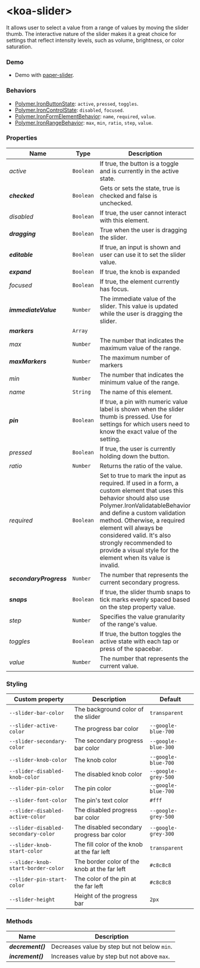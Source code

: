 # &lt;koa-slider&gt;

It allows user to select a value from a range of values by moving the slider thumb. The interactive nature of the slider makes it a great choice for settings that reflect intensity levels, such as volume, brightness, or color saturation.

### Demo

* Demo with [paper-slider](https://elements.polymer-project.org/elements/paper-slider?view=demo).

### Behaviors

* [Polymer.IronButtonState](https://elements.polymer-project.org/elements/iron-behaviors?active=Polymer.IronButtonState): `active`, `pressed`, `toggles`.
* [Polymer.IronControlState](https://elements.polymer-project.org/elements/iron-behaviors?active=Polymer.IronControlState): `disabled`, `focused`.
* [Polymer.IronFormElementBehavior](https://elements.polymer-project.org/elements/iron-form-element-behavior): `name`, `required`, `value`.
* [Polymer.IronRangeBehavior](https://elements.polymer-project.org/elements/iron-range-behavior?active=Polymer.IronRangeBehavior): `max`, `min`, `ratio`, `step`, `value`.

### Properties

Name | Type | Description | Default
-----|------|-------------|--------
*active* | `Boolean` | If true, the button is a toggle and is currently in the active state. | `false`
***checked*** | `Boolean` | Gets or sets the state, true is checked and false is unchecked. | `false`
*disabled* | `Boolean` | If true, the user cannot interact with this element. | `false`
***dragging*** | `Boolean` | True when the user is dragging the slider. | `false`
***editable*** | `Boolean` | If true, an input is shown and user can use it to set the slider value. | `false`
***expand*** | `Boolean` | If true, the knob is expanded | `false`
*focused* | `Boolean` | If true, the element currently has focus. | `false`
***immediateValue*** | `Number` | The immediate value of the slider. This value is updated while the user is dragging the slider. | `0`
***markers*** | `Array` |  | `[]`
*max* | `Number` | The number that indicates the maximum value of the range. | `100`
***maxMarkers*** | `Number` | The maximum number of markers | `0`
*min* | `Number` | The number that indicates the minimum value of the range. | `0`
*name* | `String` | The name of this element. |
***pin*** | `Boolean` | If true, a pin with numeric value label is shown when the slider thumb is pressed. Use for settings for which users need to know the exact value of the setting. | `false`
*pressed* | `Boolean` | If true, the user is currently holding down the button. | `false`
*ratio* | `Number` | Returns the ratio of the value. | `0`
*required* | `Boolean` | Set to true to mark the input as required. If used in a form, a custom element that uses this behavior should also use Polymer.IronValidatableBehavior and define a custom validation method. Otherwise, a required element will always be considered valid. It's also strongly recommended to provide a visual style for the element when its value is invalid. | `false`
***secondaryProgress*** | `Number` | The number that represents the current secondary progress. | `0`
***snaps*** | `Boolean` | If true, the slider thumb snaps to tick marks evenly spaced based on the step property value. | `false`
*step* | `Number` | Specifies the value granularity of the range's value. | `1`
*toggles* | `Boolean` | If true, the button toggles the active state with each tap or press of the spacebar. | `true`
*value* | `Number` | The number that represents the current value. | `0`

### Styling

Custom property | Description | Default
----------------|-------------|--------
`--slider-bar-color` | The background color of the slider | `transparent`
`--slider-active-color` | The progress bar color | `--google-blue-700`
`--slider-secondary-color` | The secondary progress bar color | `--google-blue-300`
`--slider-knob-color` | The knob color | `--google-blue-700`
`--slider-disabled-knob-color` | The disabled knob color | `--google-grey-500`
`--slider-pin-color` | The pin color | `--google-blue-700`
`--slider-font-color` | The pin's text color | `#fff`
`--slider-disabled-active-color` | The disabled progress bar color | `--google-grey-500`
`--slider-disabled-secondary-color` | The disabled secondary progress bar color | `--google-grey-300`
`--slider-knob-start-color` | The fill color of the knob at the far left | `transparent`
`--slider-knob-start-border-color` | The border color of the knob at the far left | `#c8c8c8`
`--slider-pin-start-color` | The color of the pin at the far left | `#c8c8c8`
`--slider-height` | Height of the progress bar | `2px`

### Methods

Name | Description
-----|------------
***decrement()*** | Decreases value by step but not below `min`.
***increment()*** | Increases value by step but not above `max`.
